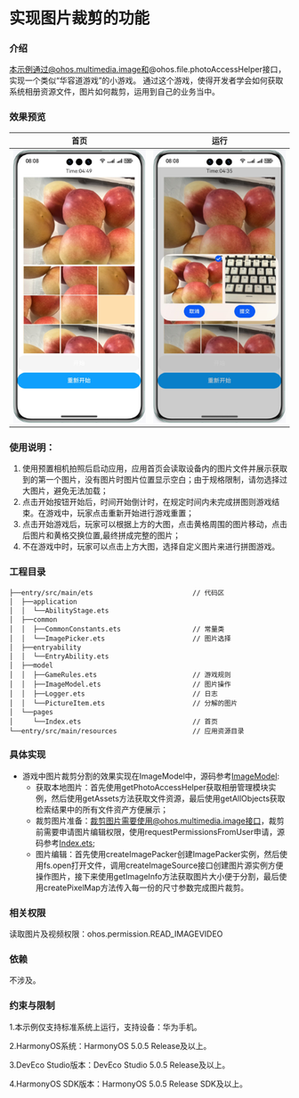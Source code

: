 # 实现图片裁剪的功能

### 介绍

本示例通过@ohos.multimedia.image和@ohos.file.photoAccessHelper接口，实现一个类似“华容道游戏”的小游戏。
通过这个游戏，使得开发者学会如何获取系统相册资源文件，图片如何裁剪，运用到自己的业务当中。

### 效果预览
| 首页                                        | 运行                                       |
|-------------------------------------------|------------------------------------------|
| ![running](screenshot/device/running.png) | ![running](screenshot/device/change.png) |

### 使用说明：
1. 使用预置相机拍照后启动应用，应用首页会读取设备内的图片文件并展示获取到的第一个图片，没有图片时图片位置显示空白；由于规格限制，请勿选择过大图片，避免无法加载；
2. 点击开始按钮开始后，时间开始倒计时，在规定时间内未完成拼图则游戏结束。在游戏中，玩家点击重新开始进行游戏重置；
3. 点击开始游戏后，玩家可以根据上方的大图，点击黄格周围的图片移动，点击后图片和黄格交换位置,最终拼成完整的图片；
4. 不在游戏中时，玩家可以点击上方大图，选择自定义图片来进行拼图游戏。

### 工程目录
```
├──entry/src/main/ets                         // 代码区
│  ├──application
│  │  └──AbilityStage.ets
│  ├──common
│  │  ├──CommonConstants.ets                  // 常量类 
│  │  └──ImagePicker.ets                      // 图片选择
│  ├──entryability
│  │  └──EntryAbility.ets 
│  ├──model
│  │  ├──GameRules.ets                        // 游戏规则
│  │  ├──ImageModel.ets                       // 图片操作
│  │  ├──Logger.ets                           // 日志
│  │  └──PictureItem.ets                      // 分解的图片
│  └──pages
│     └──Index.ets                            // 首页
└──entry/src/main/resources                   // 应用资源目录
```
### 具体实现
+ 游戏中图片裁剪分割的效果实现在ImageModel中，源码参考[ImageModel](entry/src/main/ets/model/ImageModel.ets):
  + 获取本地图片：首先使用getPhotoAccessHelper获取相册管理模块实例，然后使用getAssets方法获取文件资源，最后使用getAllObjects获取检索结果中的所有文件资产方便展示；
  + 裁剪图片准备：裁剪图片需要使用@ohos.multimedia.image接口，裁剪前需要申请图片编辑权限，使用requestPermissionsFromUser申请，源码参考[Index.ets](entry/src/main/ets/pages/Index.ets);
  + 图片编辑：首先使用createImagePacker创建ImagePacker实例，然后使用fs.open打开文件，调用createImageSource接口创建图片源实例方便操作图片，接下来使用getImageInfo方法获取图片大小便于分割，最后使用createPixelMap方法传入每一份的尺寸参数完成图片裁剪。

### 相关权限

读取图片及视频权限：ohos.permission.READ_IMAGEVIDEO

### 依赖

不涉及。

### 约束与限制

1.本示例仅支持标准系统上运行，支持设备：华为手机。

2.HarmonyOS系统：HarmonyOS 5.0.5 Release及以上。

3.DevEco Studio版本：DevEco Studio 5.0.5 Release及以上。

4.HarmonyOS SDK版本：HarmonyOS 5.0.5 Release SDK及以上。